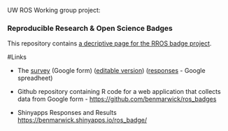 
UW ROS Working group project:
### Reproducible Research & Open Science Badges

This repository contains [a decriptive page for the RROS badge project](http://htmlpreview.github.io/?https://github.com/sr320/tmp-badge/blob/master/rros-badge-web.html).

#Links

- The [survey](https://docs.google.com/forms/d/1WqeQRmPi42pD-OqHxTqfA7aWqgPrkNjV8PTixA-m2sI/viewform?c=0&w=1) (Google form) ([editable version](https://docs.google.com/a/uw.edu/forms/d/1WqeQRmPi42pD-OqHxTqfA7aWqgPrkNjV8PTixA-m2sI/edit)) ([responses](https://docs.google.com/spreadsheets/d/1CrXOj26zohHvQ7RGzco4boqrXT7oNUeBZDPtFAyZdFQ/edit?usp=sharing) - Google spreadheet)

- Github repository containing R code for a web application that collects data from Google form - <https://github.com/benmarwick/ros_badges>

- Shinyapps Responses and Results <https://benmarwick.shinyapps.io/ros_badge/>








